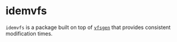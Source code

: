 # idemvfs

`idemvfs` is a package built on top of [`vfsgen`](https://github.com/shurcooL/vfsgen) that provides consistent modification times.

